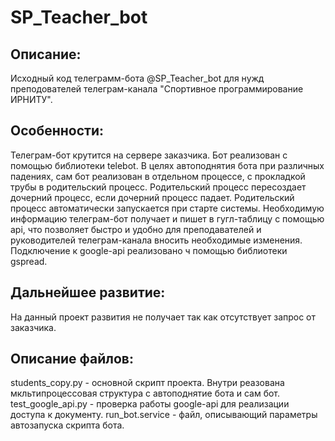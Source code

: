 # SP_Teacher_bot
## Описание:
Исходный код телеграмм-бота @SP_Teacher_bot для нужд преподователей телеграм-канала "Спортивное программирование ИРНИТУ".
## Особенности:
Телеграм-бот крутится на сервере заказчика. Бот реализован с помощью библиотеки telebot. В целях автоподнятия бота при различных падениях, сам бот реализован в отдельном процессе, с прокладкой трубы в родительский процесс. Родительский процесс пересоздает дочерний процесс, если дочерний процесс падает. Родительский процесс автоматически запускается при старте системы. Необходимую информацию телеграм-бот получает и пишет в гугл-таблицу с помощью api, что позволяет быстро и удобно для преподавателей и руководителей телеграм-канала вносить необходимые изменения. Подключение к google-api реализовано ч помощью библиотеки gspread.
## Дальнейшее развитие:
На данный проект развития не получает так как отсутствует запрос от заказчика.
## Описание файлов:
students_copy.py - основной скрипт проекта. Внутри реазована мкльтипроцессовая структура с автоподнятие бота и сам бот.
test_google_api.py - проверка работы google-api для реализации доступа к документу.
run_bot.service - файл, описывающий параметры автозапуска скрипта бота. 

